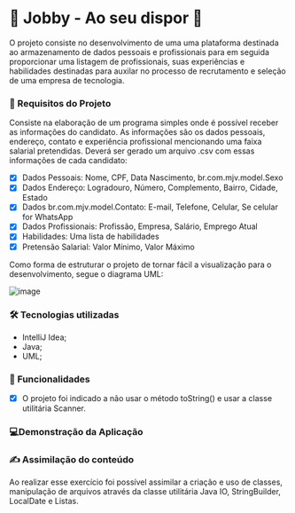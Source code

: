 # 💼 Jobby - Ao seu dispor 👔

O projeto consiste no desenvolvimento de uma uma plataforma destinada ao armazenamento de dados pessoais e profissionais para em seguida proporcionar uma listagem de profissionais, suas experiências e habilidades destinadas para auxilar no processo de recrutamento e seleção de uma empresa de tecnologia.

### 📝 Requisitos do Projeto

Consiste na elaboração de um programa simples onde é possível receber as informações do candidato. As informações são os dados pessoais, endereço, contato e experiência profissional mencionando uma faixa salarial pretendidas. Deverá ser gerado um arquivo .csv com essas informações de cada candidato: 
* [x] Dados Pessoais: Nome, CPF, Data Nascimento, br.com.mjv.model.Sexo
* [x] Dados Endereço: Logradouro, Número, Complemento, Bairro, Cidade, Estado
* [x] Dados br.com.mjv.model.Contato: E-mail, Telefone, Celular, Se celular for WhatsApp
* [x] Dados Profissionais: Profissão, Empresa, Salário, Emprego Atual
* [x] Habilidades: Uma lista de habilidades
* [x] Pretensão Salarial: Valor Mínimo, Valor Máximo

Como forma de estruturar o projeto de tornar fácil a visualização para o desenvolvimento, segue o diagrama UML:

![image](https://github.com/kayladeodato/mjv-school-java/assets/13575694/c82c0a9c-1456-4f9a-ae0c-507e7026335d)


### 🛠️ Tecnologias utilizadas

* IntelliJ Idea;
* Java;
* UML;


### 📌 Funcionalidades

* [x] O projeto foi indicado a não usar o método toString() e usar a classe utilitária Scanner.


### 💻Demonstração da Aplicação



### ✍️ Assimilação do conteúdo

Ao realizar esse exercício foi possível assimilar a criação e uso de classes, manipulação de arquivos através da classe utilitária Java IO, StringBuilder, LocalDate e Listas.



